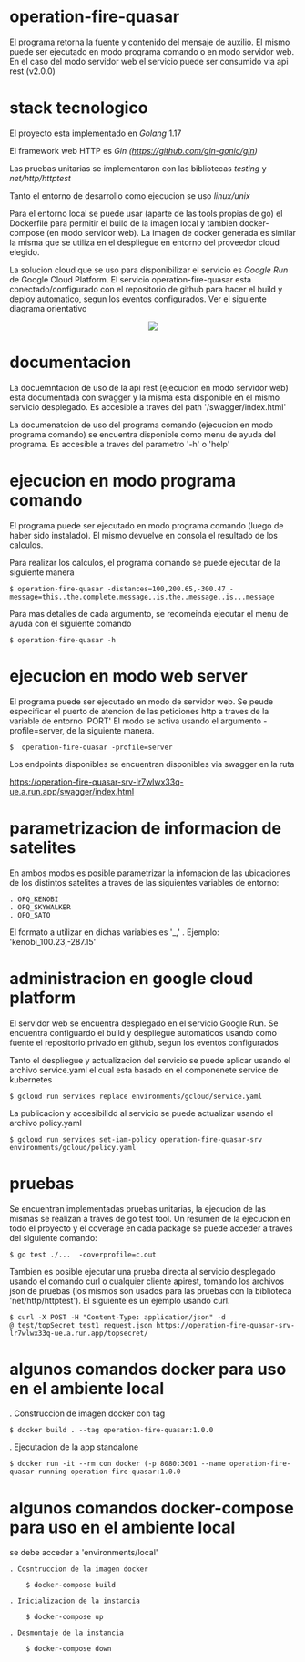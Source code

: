 # operation-fire-quasar

El programa retorna la fuente y contenido del mensaje de auxilio. El mismo puede ser ejecutado en modo programa comando o en modo servidor web. En el caso del modo servidor web el servicio puede ser consumido via api rest (v2.0.0)

# stack tecnologico

El proyecto esta implementado en *Golang* 1.17

El framework web HTTP es *Gin (https://github.com/gin-gonic/gin)*

Las pruebas unitarias se implementaron con las bibliotecas *testing* y *net/http/httptest*

Tanto el entorno de desarrollo como ejecucion se uso *linux/unix*

Para el entorno local se puede usar (aparte de las tools propias de go) el Dockerfile para permitir el build de la imagen local y tambien docker-compose (en modo servidor web). La imagen de docker generada es similar la misma que se utiliza en el despliegue en entorno del proveedor cloud elegido. 

La solucion cloud que se uso para disponibilizar el servicio es *Google Run* de Google Cloud Platform. El servicio operation-fire-quasar esta conectado/configurado con el repositorio de github para hacer el build y deploy automatico, segun los eventos configurados. Ver el siguiente diagrama orientativo

<p align="center">
<img src="https://user-images.githubusercontent.com/40694446/151864237-12bb0fb8-32c0-4fbc-bb28-a0e3b4e3dbda.png"
</p>

# documentacion 

La docuemntacion de uso de la api rest (ejecucion en modo servidor web) esta documentada con swagger y la misma esta disponible en el mismo servicio desplegado. Es accesible a traves del path '/swagger/index.html'

La documenatcion de uso del programa comando (ejecucion en modo programa comando) se encuentra disponible como menu de ayuda del programa. Es accesible a traves del parametro '-h' o 'help'


# ejecucion en modo programa comando

El programa puede ser ejecutado en modo programa comando (luego de haber sido instalado). El mismo devuelve en consola el resultado de los calculos. 
 
Para realizar los calculos, el programa comando se puede ejecutar de la siguiente manera

    $ operation-fire-quasar -distances=100,200.65,-300.47 -message=this..the.complete.message,.is.the..message,.is...message

Para mas detalles de cada argumento, se recomeinda ejecutar el menu de ayuda con el siguiente comando

    $ operation-fire-quasar -h

# ejecucion en modo web server

El programa puede ser ejecutado en modo de servidor web. Se peude especificar el puerto de atencion de las peticiones http a traves de la variable de entorno 'PORT'
El modo se activa usando el argumento -profile=server, de la siguiente manera.

    $  operation-fire-quasar -profile=server

Los endpoints disponibles se encuentran disponibles via swagger en la ruta 

https://operation-fire-quasar-srv-lr7wlwx33q-ue.a.run.app/swagger/index.html

# parametrizacion de informacion de satelites

En ambos modos es posible parametrizar la infomacion de las ubicaciones de los distintos satelites a traves de las siguientes variables de entorno:

    . OFQ_KENOBI
    . OFQ_SKYWALKER
    . OFQ_SATO

El formato a utilizar en dichas variables es '<name>_<xcoord>,<ycoord>' . Ejemplo: 'kenobi_100.23,-287.15'
    
# administracion en google cloud platform

El servidor web se encuentra desplegado en el servicio Google Run. Se encuentra configuardo el build y despliegue automaticos usando como fuente el repositorio privado en github, segun los eventos configurados   

Tanto el despliegue y actualizacion del servicio se puede aplicar usando el archivo service.yaml el cual esta basado en el componenete service de kubernetes 
    
    $ gcloud run services replace environments/gcloud/service.yaml

La publicacion y accesibilidd al servicio se puede actualizar usando el archivo policy.yaml
    
    $ gcloud run services set-iam-policy operation-fire-quasar-srv environments/gcloud/policy.yaml

# pruebas

Se encuentran implementadas pruebas unitarias, la ejecucion de las mismas se realizan a traves de go test tool. Un resumen de la ejecucion en todo el proyecto y el coverage en cada package se puede acceder a traves del siguiente comando:

    $ go test ./...  -coverprofile=c.out

Tambien es posible ejecutar una prueba directa al servicio desplegado usando el comando curl o cualquier cliente apirest, tomando los archivos json de pruebas (los mismos son usados para las pruebas con la biblioteca 'net/http/httptest'). El siguiente es un ejemplo usando curl.

    $ curl -X POST -H "Content-Type: application/json" -d @_test/topSecret_test1_request.json https://operation-fire-quasar-srv-lr7wlwx33q-ue.a.run.app/topsecret/


# algunos comandos docker para uso en el ambiente local

. Construccion de imagen docker con tag 
    
    $ docker build . --tag operation-fire-quasar:1.0.0

. Ejecutacion de la app standalone
    
    $ docker run -it --rm con docker (-p 8080:3001 --name operation-fire-quasar-running operation-fire-quasar:1.0.0

# algunos comandos docker-compose para uso en el ambiente local

se debe acceder a 'environments/local'

    . Cosntruccion de la imagen docker
        
        $ docker-compose build

    . Inicializacion de la instancia
        
        $ docker-compose up

    . Desmontaje de la instancia
        
        $ docker-compose down
